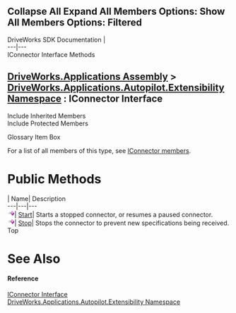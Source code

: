 Collapse All Expand All Members Options: Show All  Members Options: Filtered   
---  
DriveWorks SDK Documentation  |   
---|---  
IConnector Interface Methods   
  
[DriveWorks.Applications Assembly](topic13.md) > [DriveWorks.Applications.Autopilot.Extensibility Namespace](topic1633.md) : IConnector Interface  
---  
  
Include Inherited Members    
Include Protected Members    


Glossary Item Box

For a list of all members of this type, see [IConnector members](topic1698.md).

# Public Methods

| Name| Description  
---|---|---  
![ Method](dotnetimages/Method.gif)| [Start](topic1702.md)| Starts a stopped connector, or resumes a paused connector.   
![ Method](dotnetimages/Method.gif)| [Stop](topic1703.md)| Stops the connector to prevent new specifications being received.   
Top

# See Also

#### Reference

[IConnector Interface](topic1697.md)   
[DriveWorks.Applications.Autopilot.Extensibility Namespace](topic1633.md)


